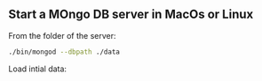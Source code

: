 ## Start a MOngo DB server in MacOs or Linux

From the folder of the server:

```sh
./bin/mongod --dbpath ./data
```

Load intial data:

```sh

```
